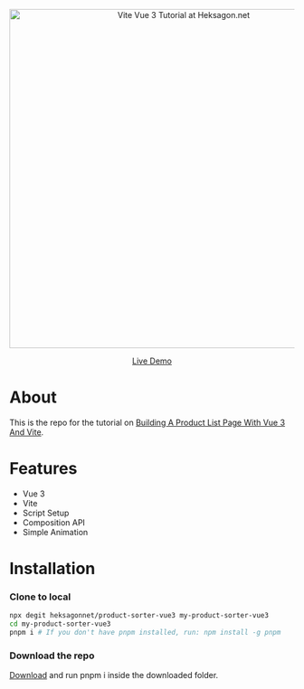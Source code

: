 <p align='center'>
  <img src='https://www.heksagon.net/web-design/building-a-product-list-page-with-vue-3-and-vite/4.webp' alt='Vite Vue 3 Tutorial at Heksagon.net' width='600'/>
</p>

<p align='center'>
<a href="https://product-sorter-vue3.netlify.app/">Live Demo</a>
</p>

# About

This is the repo for the tutorial on [Building A Product List Page With Vue 3 And Vite](https://www.heksagon.net/web-design/building-a-product-list-page-with-vue-3-and-vite/).

# Features

- Vue 3
- Vite
- Script Setup
- Composition API
- Simple Animation

# Installation

### Clone to local

```bash
npx degit heksagonnet/product-sorter-vue3 my-product-sorter-vue3
cd my-product-sorter-vue3
pnpm i # If you don't have pnpm installed, run: npm install -g pnpm
```

### Download the repo

[Download](//github.com/heksagonnet/product-sorter-vue3/archive/main.zip) and run pnpm i inside the downloaded folder.
